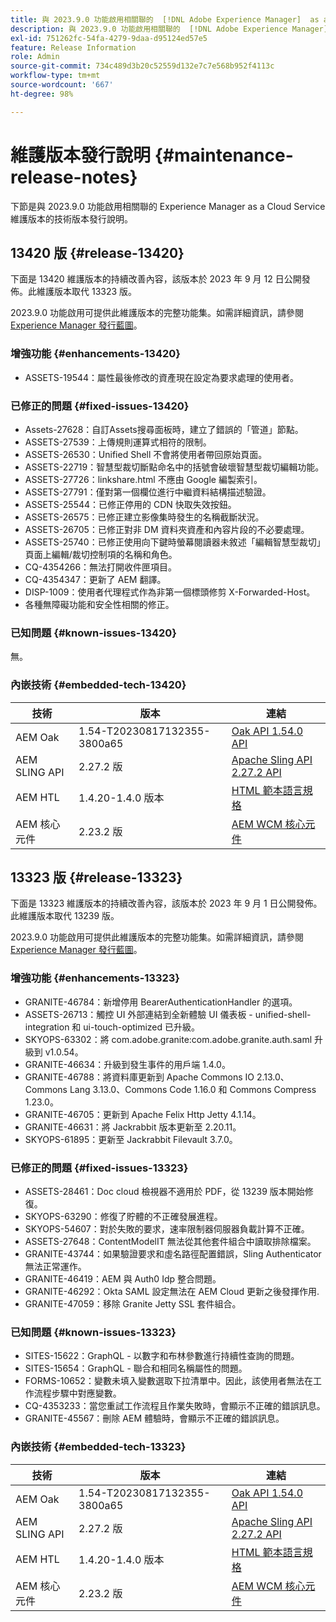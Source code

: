 ```yaml
---
title: 與 2023.9.0 功能啟用相關聯的  [!DNL Adobe Experience Manager]  as a Cloud Service 維護版本發行說明。
description: 與 2023.9.0 功能啟用相關聯的  [!DNL Adobe Experience Manager]  as a Cloud Service 維護版本發行說明。
exl-id: 751262fc-54fa-4279-9daa-d95124ed57e5
feature: Release Information
role: Admin
source-git-commit: 734c489d3b20c52559d132e7c7e568b952f4113c
workflow-type: tm+mt
source-wordcount: '667'
ht-degree: 98%

---
```


# 維護版本發行說明 {#maintenance-release-notes}

下節是與 2023.9.0 功能啟用相關聯的 Experience Manager as a Cloud Service 維護版本的技術版本發行說明。

## 13420 版 {#release-13420}

下面是 13420 維護版本的持續改善內容，該版本於 2023 年 9 月 12 日公開發佈。此維護版本取代 13323 版。

2023.9.0 功能啟用可提供此維護版本的完整功能集。如需詳細資訊，請參閱 [Experience Manager 發行藍圖](https://experienceleague.adobe.com/docs/experience-manager-release-information/aem-release-updates/update-releases-roadmap.html?lang=zh-Hant)。

### 增強功能 {#enhancements-13420}

- ASSETS-19544：屬性最後修改的資產現在設定為要求處理的使用者。

### 已修正的問題 {#fixed-issues-13420}

- Assets-27628：自訂Assets搜尋面板時，建立了錯誤的「管道」節點。
- ASSETS-27539：上傳規則運算式相符的限制。
- ASSETS-26530：Unified Shell 不會將使用者帶回原始頁面。
- ASSETS-22719：智慧型裁切斷點命名中的括號會破壞智慧型裁切編輯功能。
- ASSETS-27726：linkshare.html 不應由 Google 編製索引。
- ASSETS-27791：僅對第一個欄位進行中繼資料結構描述驗證。
- ASSETS-25544：已修正停用的 CDN 快取失效按鈕。
- ASSETS-26575：已修正建立影像集時發生的名稱截斷狀況。
- ASSETS-26705：已修正對非 DM 資料夾資產和內容片段的不必要處理。
- ASSETS-25740：已修正使用向下鍵時螢幕閱讀器未敘述「編輯智慧型裁切」頁面上編輯/裁切控制項的名稱和角色。
- CQ-4354266：無法打開收件匣項目。
- CQ-4354347：更新了 AEM 翻譯。
- DISP-1009：使用者代理程式作為非第一個標頭修剪 X-Forwarded-Host。
- 各種無障礙功能和安全性相關的修正。

### 已知問題 {#known-issues-13420}

無。

### 內嵌技術 {#embedded-tech-13420}

| 技術 | 版本 | 連結 |
|---|---|---|
| AEM Oak | 1.54-T20230817132355-3800a65 | [Oak API 1.54.0 API](https://www.javadoc.io/doc/org.apache.jackrabbit/oak-api/1.54.0/index.html) |
| AEM SLING API | 2.27.2 版 | [Apache Sling API 2.27.2 API](https://www.javadoc.io/doc/org.apache.sling/org.apache.sling.api/latest/index.html) |
| AEM HTL | 1.4.20-1.4.0 版本 | [HTML 範本語言規格](https://github.com/adobe/htl-spec) |
| AEM 核心元件 | 2.23.2 版 | [AEM WCM 核心元件](https://github.com/adobe/aem-core-wcm-components) |

## 13323 版 {#release-13323}

下面是 13323 維護版本的持續改善內容，該版本於 2023 年 9 月 1 日公開發佈。此維護版本取代 13239 版。

2023.9.0 功能啟用可提供此維護版本的完整功能集。如需詳細資訊，請參閱 [Experience Manager 發行藍圖](https://experienceleague.adobe.com/docs/experience-manager-release-information/aem-release-updates/update-releases-roadmap.html?lang=zh-Hant)。

### 增強功能 {#enhancements-13323}

- GRANITE-46784：新增停用 BearerAuthenticationHandler 的選項。
- ASSETS-26713：觸控 UI 外部連結到全新體驗 UI 儀表板 - unified-shell-integration 和 ui-touch-optimized 已升級。
- SKYOPS-63302：將 com.adobe.granite:com.adobe.granite.auth.saml 升級到 v1.0.54。
- GRANITE-46634：升級到發生事件的用戶端 1.4.0。
- GRANITE-46788：將資料庫更新到 Apache Commons IO 2.13.0、Commons Lang 3.13.0、Commons Code 1.16.0 和 Commons Compress 1.23.0。
- GRANITE-46705：更新到 Apache Felix Http Jetty 4.1.14。
- GRANITE-46631：將 Jackrabbit 版本更新至 2.20.11。
- SKYOPS-61895：更新至 Jackrabbit Filevault 3.7.0。

### 已修正的問題 {#fixed-issues-13323}

- ASSETS-28461：Doc cloud 檢視器不適用於 PDF，從 13239 版本開始修復。
- SKYOPS-63290：修復了貯體的不正確發展進程。
- SKYOPS-54607：對於失敗的要求，速率限制器伺服器負載計算不正確。
- ASSETS-27648：ContentModelIT 無法從其他套件組合中讀取排除檔案。
- GRANITE-43744：如果驗證要求和虛名路徑配置錯誤，Sling Authenticator 無法正常運作。
- GRANITE-46419：AEM 與 Auth0 Idp 整合問題。
- GRANITE-46292：Okta SAML 設定無法在 AEM Cloud 更新之後發揮作用.
- GRANITE-47059：移除 Granite Jetty SSL 套件組合。

### 已知問題 {#known-issues-13323}

- SITES-15622：GraphQL - 以數字和布林參數進行持續性查詢的問題。
- SITES-15654：GraphQL - 聯合和相同名稱屬性的問題。
- FORMS-10652：變數未填入變數選取下拉清單中。因此，該使用者無法在工作流程步驟中對應變數。
- CQ-4353233：當您重試工作流程且作業失敗時，會顯示不正確的錯誤訊息。
- GRANITE-45567：刪除 AEM 體驗時，會顯示不正確的錯誤訊息。

### 內嵌技術 {#embedded-tech-13323}

| 技術 | 版本 | 連結 |
|---|---|---|
| AEM Oak | 1.54-T20230817132355-3800a65 | [Oak API 1.54.0 API](https://www.javadoc.io/doc/org.apache.jackrabbit/oak-api/1.54.0/index.html) |
| AEM SLING API | 2.27.2 版 | [Apache Sling API 2.27.2 API](https://www.javadoc.io/doc/org.apache.sling/org.apache.sling.api/latest/index.html) |
| AEM HTL | 1.4.20-1.4.0 版本 | [HTML 範本語言規格](https://github.com/adobe/htl-spec) |
| AEM 核心元件 | 2.23.2 版 | [AEM WCM 核心元件](https://github.com/adobe/aem-core-wcm-components) |
